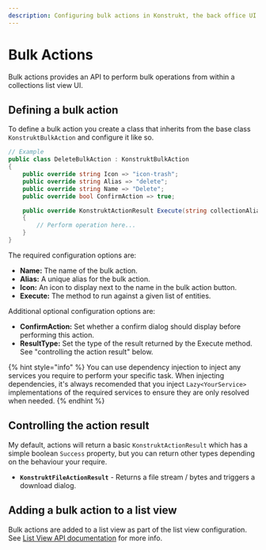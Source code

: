 ```yaml
---
description: Configuring bulk actions in Konstrukt, the back office UI builder for Umbraco.
---
```


# Bulk Actions

Bulk actions provides an API to perform bulk operations from within a collections list view UI.

## Defining a bulk action

To define a bulk action you create a class that inherits from the base class `KonstruktBulkAction` and configure it like so.

````csharp
// Example
public class DeleteBulkAction : KonstruktBulkAction
{
    public override string Icon => "icon-trash";
    public override string Alias => "delete";
    public override string Name => "Delete";
    public override bool ConfirmAction => true;

    public override KonstruktActionResult Execute(string collectionAlias, object entityId)
    {
        // Perform operation here...
    }
}
````

The required configuration options are:

* **Name:** The name of the bulk action.
* **Alias:** A unique alias for the bulk action.
* **Icon:** An icon to display next to the name in the bulk action button.
* **Execute:** The method to run against a given list of entities.

Additional optional configuration options are:

* **ConfirmAction:** Set whether a confirm dialog should display before performing this action.
* **ResultType:** Set the type of the result returned by the Execute method. See "controlling the action result" below.

{% hint style="info" %}
You can use dependency injection to inject any services you require to perform your specific task. When injecting dependencies, it's always recomended that you inject `Lazy<YourService>` implementations of the required services to ensure they are only resolved when needed.
{% endhint %}

## Controlling the action result

My default, actions will return a basic `KonstruktActionResult` which has a simple boolean `Success` property, but you can return other types depending on the behaviour your require.

* **`KonstruktFileActionResult`** - Returns a file stream / bytes and triggers a download dialog.

## Adding a bulk action to a list view

Bulk actions are added to a list view as part of the list view configuration. See [List View API documentation](collection-list-views.md#adding-a-bulk-action) for more info.
